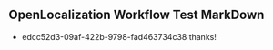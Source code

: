 ## OpenLocalization Workflow Test MarkDown
* edcc52d3-09af-422b-9798-fad463734c38 thanks!

<!--HONumber=Jul16_HO4-->


